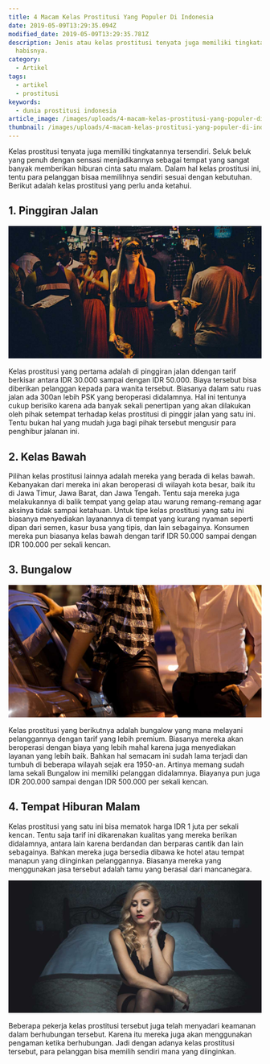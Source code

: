 ```yaml
---
title: 4 Macam Kelas Prostitusi Yang Populer Di Indonesia
date: 2019-05-09T13:29:35.094Z
modified_date: 2019-05-09T13:29:35.781Z
description: Jenis atau kelas prostitusi tenyata juga memiliki tingkatannya tersendiri.
  habisnya.
category:
  - Artikel
tags:
  - artikel
  - prostitusi
keywords:
  - dunia prostitusi indonesia
article_image: /images/uploads/4-macam-kelas-prostitusi-yang-populer-di-indonesia-2.jpg
thumbnail: /images/uploads/4-macam-kelas-prostitusi-yang-populer-di-indonesia-2-028.jpg
---
```

Kelas prostitusi tenyata juga memiliki tingkatannya tersendiri. Seluk beluk yang penuh dengan sensasi menjadikannya sebagai tempat yang sangat banyak memberikan hiburan cinta satu malam. Dalam hal kelas prostitusi ini, tentu para pelanggan bisaa memilihnya sendiri sesuai dengan kebutuhan. Berikut adalah kelas prostitusi yang perlu anda ketahui.

## 1. Pinggiran Jalan

![4 Macam Kelas Prostitusi Yang Populer Di Indonesia](/images/uploads/4-macam-kelas-prostitusi-yang-populer-di-indonesia.jpg)

Kelas prostitusi yang pertama adalah di pinggiran jalan ddengan tarif berkisar antara IDR 30.000 sampai dengan IDR 50.000. Biaya tersebut bisa diberikan pelanggan kepada para wanita tersebut. Biasanya dalam satu ruas jalan ada 300an lebih PSK yang beroperasi didalamnya. Hal ini tentunya cukup berisiko karena ada banyak sekali penertipan yang akan dilakukan oleh pihak setempat terhadap kelas prostitusi di pinggir jalan yang satu ini. Tentu bukan hal yang mudah juga bagi pihak tersebut mengusir para penghibur jalanan ini.

## 2. Kelas Bawah

Pilihan kelas prostitusi lainnya adalah mereka yang berada di kelas bawah. Kebanyakan dari mereka ini akan beroperasi di wilayah kota besar, baik itu di Jawa Timur, Jawa Barat, dan Jawa Tengah. Tentu saja mereka juga melakukannya di balik tempat yang gelap atau warung remang-remang agar aksinya tidak sampai ketahuan. Untuk tipe kelas prostitusi yang satu ini biasanya menyediakan layanannya di tempat yang kurang nyaman seperti dipan dari semen, kasur busa yang tipis, dan lain sebagainya. Konsumen mereka pun biasanya kelas bawah dengan tarif IDR 50.000 sampai dengan IDR 100.000 per sekali kencan.

## 3. Bungalow

![4 Macam Kelas Prostitusi Yang Populer Di Indonesia](/images/uploads/4-macam-kelas-prostitusi-yang-populer-di-indonesia-2.jpg)

Kelas prostitusi yang berikutnya adalah bungalow yang mana melayani pelanggannya dengan tarif yang lebih premium. Biasanya mereka akan beroperasi dengan biaya yang lebih mahal karena juga menyediakan layanan yang lebih baik. Bahkan hal semacam ini sudah lama terjadi dan tumbuh di beberapa wilayah sejak era 1950-an. Artinya memang sudah lama sekali Bungalow ini memiliki pelanggan didalamnya. Biayanya pun juga IDR 200.000 sampai dengan IDR 500.000 per sekali kencan.

## 4. Tempat Hiburan Malam

Kelas prostitusi yang satu ini bisa mematok harga IDR 1 juta per sekali kencan. Tentu saja tarif ini dikarenakan kualitas yang mereka berikan didalamnya, antara lain karena berdandan dan berparas cantik dan lain sebagainya. Bahkan mereka juga bersedia dibawa ke hotel atau tempat manapun yang diinginkan pelanggannya. Biasanya mereka yang menggunakan jasa tersebut adalah tamu yang berasal dari mancanegara.

![4 Macam Kelas Prostitusi Yang Populer Di Indonesia](/images/uploads/4-macam-kelas-prostitusi-yang-populer-di-indonesia-1.jpg)

Beberapa pekerja kelas prostitusi tersebut juga telah menyadari keamanan dalam berhubungan tersebut. Karena itu mereka juga akan menggunakan pengaman ketika berhubungan. Jadi dengan adanya kelas prostitusi tersebut, para pelanggan bisa memilih sendiri mana yang diinginkan.
